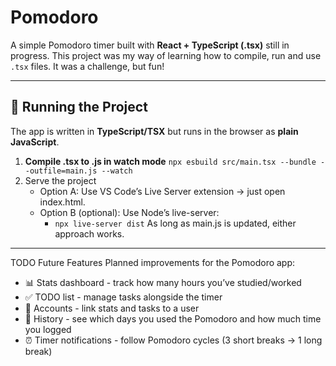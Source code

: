 # Pomodoro

A simple Pomodoro timer built with **React + TypeScript (.tsx)** still in progress.
This project was my way of learning how to compile, run and use `.tsx` files. It was a challenge, but fun!

---

## 🚀 Running the Project

The app is written in **TypeScript/TSX** but runs in the browser as **plain JavaScript**.

1. **Compile .tsx to .js in watch mode** 
	`npx esbuild src/main.tsx --bundle --outfile=main.js --watch`
2. Serve the project
	* Option A: Use VS Code’s Live Server extension → just open index.html.
	* Option B (optional): Use Node’s live-server:
		* `npx live-server dist` 
	As long as main.js is updated, either approach works.

---

TODO Future Features
Planned improvements for the Pomodoro app:
* 📊 Stats dashboard - track how many hours you’ve studied/worked
* ✅ TODO list - manage tasks alongside the timer
* 👤 Accounts - link stats and tasks to a user
* 📅 History - see which days you used the Pomodoro and how much time you logged
* ⏰ Timer notifications - follow Pomodoro cycles (3 short breaks -> 1 long break)
